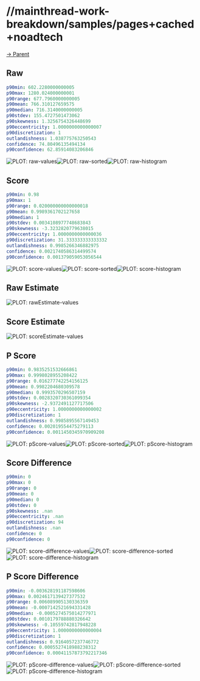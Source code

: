 
# //mainthread-work-breakdown/samples/pages+cached+noadtech

[→ Parent](../..)


## Raw


```yaml
p90min: 602.2280000000005
p90max: 1280.024000000001
p90range: 677.7960000000005
p90mean: 766.310127659575
p90median: 716.3140000000005
p90stdev: 155.4727501473062
p90skewness: 1.3256754326448699
p90eccentricity: 1.0000000000000007
p90discretization: 1
outlandishness: 1.038775763250543
confidence: 74.80496135494134
p90confidence: 62.85914083206846

```

![PLOT: raw-values](./raw/values.svg)![PLOT: raw-sorted](./raw/sorted.svg)![PLOT: raw-histogram](./raw/histogram.svg)
## Score


```yaml
p90min: 0.98
p90max: 1
p90range: 0.020000000000000018
p90mean: 0.9989361702127658
p90median: 1
p90stdev: 0.0034108977748683843
p90skewness: -3.3232820779638015
p90eccentricity: 1.0000000000000036
p90discretization: 31.333333333333332
outlandishness: 0.9985266346882975
confidence: 0.0021740586314499574
p90confidence: 0.001379059053056544

```

![PLOT: score-values](./score/values.svg)![PLOT: score-sorted](./score/sorted.svg)![PLOT: score-histogram](./score/histogram.svg)
## Raw Estimate

![PLOT: rawEstimate-values](./rawEstimate/values.svg)
## Score Estimate

![PLOT: scoreEstimate-values](./scoreEstimate/values.svg)
## P Score


```yaml
p90min: 0.9835251532666861
p90max: 0.9998028955208422
p90range: 0.016277742254156125
p90mean: 0.9982204680309578
p90median: 0.9993570296507159
p90stdev: 0.0028320730361099354
p90skewness: -2.9372491127717506
p90eccentricity: 1.0000000000000002
p90discretization: 1
outlandishness: 0.9985895567149453
confidence: 0.002019554475279113
p90confidence: 0.0011450345970909208

```

![PLOT: pScore-values](./pScore/values.svg)![PLOT: pScore-sorted](./pScore/sorted.svg)![PLOT: pScore-histogram](./pScore/histogram.svg)
## Score Difference


```yaml
p90min: 0
p90max: 0
p90range: 0
p90mean: 0
p90median: 0
p90stdev: 0
p90skewness: .nan
p90eccentricity: .nan
p90discretization: 94
outlandishness: .nan
confidence: 0
p90confidence: 0

```

![PLOT: score-difference-values](./score-difference/values.svg)![PLOT: score-difference-sorted](./score-difference/sorted.svg)![PLOT: score-difference-histogram](./score-difference/histogram.svg)
## P Score Difference


```yaml
p90min: -0.003628191187598606
p90max: 0.0024617139427377532
p90range: 0.006089905130336359
p90mean: -0.0007142521694331428
p90median: -0.0005274575014277971
p90stdev: 0.0010179788880326642
p90skewness: -0.10559742817948228
p90eccentricity: 1.0000000000000004
p90discretization: 1
outlandishness: 0.9164057237746772
confidence: 0.0005527418988238312
p90confidence: 0.00041157873792217346

```

![PLOT: pScore-difference-values](./pScore-difference/values.svg)![PLOT: pScore-difference-sorted](./pScore-difference/sorted.svg)![PLOT: pScore-difference-histogram](./pScore-difference/histogram.svg)